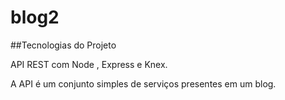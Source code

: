 # blog2

##Tecnologias do Projeto

API REST com Node , Express e Knex.

A API é um conjunto simples de serviços presentes em um blog.